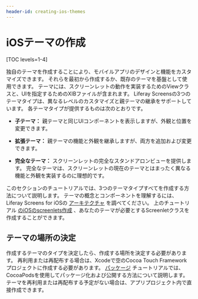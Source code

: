 ```yaml
---
header-id: creating-ios-themes
---
```


# iOSテーマの作成

[TOC levels=1-4]

独自のテーマを作成することにより、モバイルアプリのデザインと機能をカスタマイズできます。 それらを最初から作成するか、既存のテーマを基盤として使用できます。 テーマには、スクリーンレットの動作を実装するためのViewクラスと、UIを指定するためのXIBファイルが含まれます。 Liferay Screensの3つのテーマタイプは、異なるレベルのカスタマイズと親テーマの継承をサポートしています。 各テーマタイプが提供するものは次のとおりです。

  - **子テーマ：** 親テーマと同じUIコンポーネントを表示しますが、外観と位置を変更できます。

  - **拡張テーマ：** 親テーマの機能と外観を継承しますが、両方を追加および変更できます。

  - **完全なテーマ：** スクリーンレットの完全なスタンドアロンビューを提供します。 完全なテーマは、スクリーンレットの現在のテーマとはまったく異なる機能と外観を実装するのに理想的です。

このセクションのチュートリアルでは、3つのテーマタイプすべてを作成する方法について説明します。 テーマの概念とコンポーネントを理解するには、Liferay Screens for iOSの [アーキテクチャ](/docs/7-1/tutorials/-/knowledge_base/t/architecture-of-liferay-screens-for-ios) を調べてください。 上のチュートリアル [のiOSのscreenlets作成](/docs/7-1/tutorials/-/knowledge_base/t/creating-ios-screenlets) 、あなたのテーマが必要とするScreenletクラスを作成することができます。

## テーマの場所の決定

作成するテーマのタイプを決定したら、作成する場所を決定する必要があります。 再利用または再配布する場合は、Xcodeで空のCocoa Touch Frameworkプロジェクトに作成する必要があります。 [パッケージ](/docs/7-1/tutorials/-/knowledge_base/t/packaging-ios-themes) チュートリアルでは、CocoaPodsを使用してパッケージ化および公開する方法について説明します。 テーマを再利用または再配布する予定がない場合は、アプリプロジェクト内で直接作成できます。
